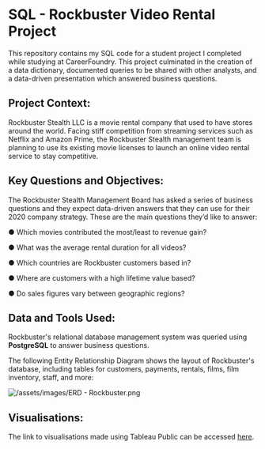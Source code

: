 # SQL - Rockbuster Video Rental Project
This repository contains my SQL code for a student project I completed while studying at CareerFoundry. This project culminated in the creation of a data dictionary, documented queries to be shared with other analysts, and a data-driven presentation which answered business questions.

## Project Context:
Rockbuster Stealth LLC is a movie rental company that used to have stores around the world. Facing stiff competition from streaming services such as Netflix and Amazon Prime, the Rockbuster Stealth management team is planning to use its existing movie licenses to launch an online video rental service to stay competitive.

## Key Questions and Objectives:
The Rockbuster Stealth Management Board has asked a series of business questions and they expect data-driven answers that they can use for their 2020 company strategy. These are the main questions they’d like to answer:

● Which movies contributed the most/least to revenue gain?

● What was the average rental duration for all videos?

● Which countries are Rockbuster customers based in?

● Where are customers with a high lifetime value based?

● Do sales figures vary between geographic regions?

## Data and Tools Used:
Rockbuster's relational database management system was queried using **PostgreSQL** to answer business questions.

The following Entity Relationship Diagram shows the layout of Rockbuster's database, including tables for customers, payments, rentals, films, film inventory, staff, and more:

![[/assets/images/ERD - Rockbuster.png](https://github.com/Kyle-Stanford1612/CareerFoundry-SQL-Rockbuster-Project/raw/main/ERD%20-%20Rockbuster.png?raw=true)](https://github.com/Kyle-Stanford1612/SQL-RockbusterVideoRental-Project/blob/main/Rockbuster%20-%20ERD.png?raw=true)

## Visualisations:
The link to visualisations made using Tableau Public can be accessed [here](https://public.tableau.com/views/Exercise3_10-RockbusterStealthLLCCharts/RockbusterVisualisations?:language=en-US&:sid=&:display_count=n&:origin=viz_share_link).
